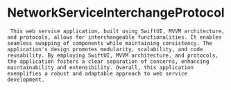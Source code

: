 # NetworkServiceInterchangeProtocol

     This web service application, built using SwiftUI, MVVM architecture, and protocols, allows for interchangeable functionalities. It enables seamless swapping of components while maintaining consistency. The application's design promotes modularity, scalability, and code reusability. By employing SwiftUI, MVVM architecture, and protocols, the application fosters a clear separation of concerns, enhancing maintainability and extensibility. Overall, this application exemplifies a robust and adaptable approach to web service development.
 
